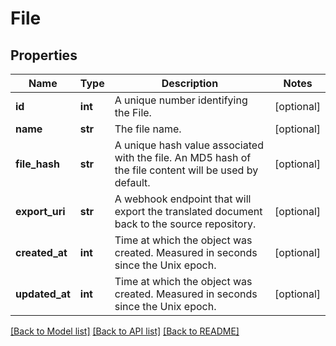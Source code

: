 # File

## Properties
Name | Type | Description | Notes
------------ | ------------- | ------------- | -------------
**id** | **int** | A unique number identifying the File. | [optional] 
**name** | **str** | The file name. | [optional] 
**file_hash** | **str** | A unique hash value associated with the file. An MD5 hash of the file content will be used by default. | [optional] 
**export_uri** | **str** | A webhook endpoint that will export the translated document back to the source repository. | [optional] 
**created_at** | **int** | Time at which the object was created. Measured in seconds since the Unix epoch. | [optional] 
**updated_at** | **int** | Time at which the object was created. Measured in seconds since the Unix epoch. | [optional] 

[[Back to Model list]](../README.md#documentation-for-models) [[Back to API list]](../README.md#documentation-for-api-endpoints) [[Back to README]](../README.md)

